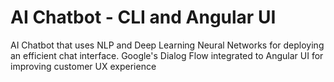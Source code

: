# AI Chatbot - CLI and Angular UI
 AI Chatbot that uses NLP and Deep Learning Neural Networks for deploying an efficient chat interface. Google's Dialog Flow integrated to Angular UI for improving customer UX experience
